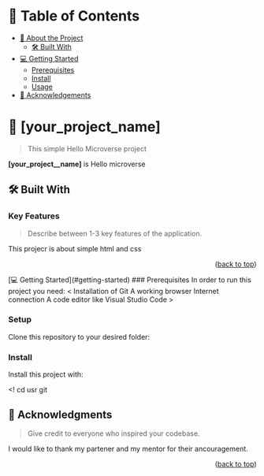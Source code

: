 <a name="readme-top"></a>

<!-- TABLE OF CONTENTS -->

# 📗 Table of Contents

- [📖 About the Project](#about-project)
  - [🛠 Built With](#built-with)
- [💻 Getting Started](#getting-started)
  - [Prerequisites](#prerequisites)
  - [Install](#install)
  - [Usage](#usage)
- [🙏 Acknowledgements](#acknowledgements)

<!-- PROJECT DESCRIPTION -->

# 📖 [your_project_name] <a name="about-project"></a>

> This simple Hello Microverse project

**[your_project__name]** is Hello microverse

## 🛠 Built With <a name="Therese TUYISABE"></a>

### Key Features <a name="key-features"></a>

> Describe between 1-3 key features of the application.

This projecr is about 
simple html and css

<p align="right">(<a href="#readme-top">back to top</a>)</p>
 [💻 Getting Started](#getting-started)
### Prerequisites
In order to run this project you need:
<
Installation of Git
A working browser
Internet connection
A code editor like Visual Studio Code
>

### Setup

Clone this repository to your desired folder:

<!--

```sh
  cd usr
  git clone git@github.com:myaccount/my-project.git
cd hello
--->

### Install

Install this project with:

<!
  cd usr
  git
>
<!-- ACKNOWLEDGEMENTS -->

## 🙏 Acknowledgments <a name="acknowledgements"></a>

> Give credit to everyone who inspired your codebase.

I would like to thank my partener and my mentor for their ancouragement.

<p align="right">(<a href="#readme-top">back to top</a>)</p>






